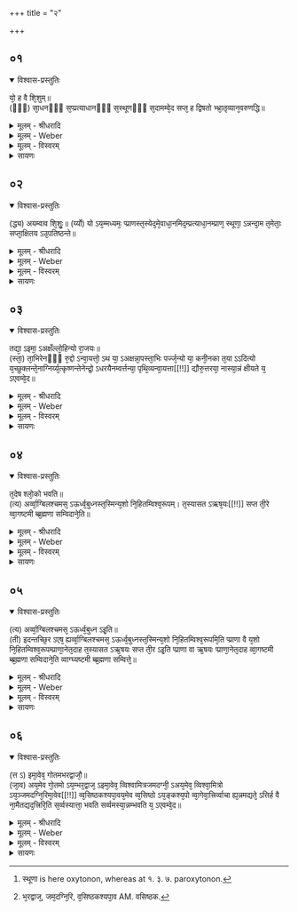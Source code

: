+++
title = "२"

+++


## ०१


<details open><summary>विश्वास-प्रस्तुतिः</summary>

यो᳘ ह वै शि᳘शुम्॥  
(ᳫँ᳭) सा᳘धनᳫँ᳭ स᳘प्प्रत्याधानᳫँ᳭ स᳘स्थूणᳫँ᳭ स᳘दामम्वे᳘द सप्त᳘ ह द्विषतो भ्भ्रा᳘तृव्यान᳘वरुणद्धि॥
</details>

<details><summary>मूलम् - श्रीधरादि</summary>

यो᳘ ह वै शि᳘शुम्॥  
(ᳫँ᳭) सा᳘धनᳫँ᳭ स᳘प्प्रत्याधानᳫँ᳭ स᳘स्थूणᳫँ᳭ स᳘दामम्वे᳘द सप्त᳘ ह द्विषतो भ्भ्रा᳘तृव्यान᳘वरुणद्धि॥
</details>

<details><summary>मूलम् - Weber</summary>

यो᳘ ह वै शि᳘शुं॥  
सा᳘धनᳫं स᳘प्रत्याधानᳫं स᳘स्थूणᳫं [^wbr_1] स᳘दामं वे᳘द सप्त᳘ ह द्विषतो भ्रा᳘तृव्यान᳘वरुणद्धि॥ 

[^wbr_1]: स्थूणा is here oxytonon, whereas at १. ३. ७. paroxytonon.
</details>

<details><summary>मूलम् - विस्वरम्</summary>


</details>

<details><summary>सायणः</summary>

…
</details>


## ०२


<details open><summary>विश्वास-प्रस्तुतिः</summary>

(द्ध्य) अयम्वाव शि᳘शुः᳘॥
(र्य्यो) यो ऽय᳘म्मध्यमः᳘ प्प्राणस्त᳘स्येद᳘मे᳘वाधा᳘नमिद᳘म्प्रत्याधा᳘नम्प्राण᳘ स्थूणा᳘ ऽन्नन्दा᳘म त᳘मेताः᳘ सप्ता᳘क्षितय ऽउ᳘पतिष्ठन्ते॥
</details>

<details><summary>मूलम् - श्रीधरादि</summary>

(द्ध्य) अयम्वाव शि᳘शुः᳘॥
(र्य्यो) यो ऽय᳘म्मध्यमः᳘ प्प्राणस्त᳘स्येद᳘मे᳘वाधा᳘नमिद᳘म्प्रत्याधा᳘नम्प्राण᳘ स्थूणा᳘ ऽन्नन्दा᳘म त᳘मेताः᳘ सप्ता᳘क्षितय ऽउ᳘पतिष्ठन्ते॥
</details>

<details><summary>मूलम् - Weber</summary>

अयं वाव शि᳘शुॗर्योऽय᳘म् मध्यमः᳘ प्राणः᳟॥  
त᳘स्येद᳘मेॗवाधा᳘नमिद᳘म् प्रत्याधा᳘नम् प्राण᳘ स्थूणा᳘न्नं दा᳘म त᳘मेताः᳘ सप्ता᳘क्षितय उ᳘पतिष्ठन्ते॥
</details>

<details><summary>मूलम् - विस्वरम्</summary>


</details>

<details><summary>सायणः</summary>

…
</details>


## ०३


<details open><summary>विश्वास-प्रस्तुतिः</summary>

तद्या᳘ ऽइमा᳘ ऽअक्षँल्लो᳘हिन्यो रा᳘जयः॥  
(स्ता᳘) ता᳘भिरेनᳫँ᳭ रु᳘द्दो ऽन्वा᳘यत्तो᳘ ऽथ या᳘ ऽअक्षन्ना᳘पस्ता᳘भिः पर्ज्ज᳘न्यो या᳘ कनी᳘नका त᳘या ऽऽदित्यो य᳘च्छुक्लन्ते᳘नाग्निर्य्य᳘त्कृष्णन्तेनेन्द्रो᳘ ऽधरयैनम्वर्त्तन्या᳘ पृथि᳘व्यन्वा᳘यत्ता[[!!]] द्यौरु᳘त्तरया᳘ नास्या᳘न्नं क्षीयते य᳘ ऽएवम्वे᳘द॥
</details>

<details><summary>मूलम् - श्रीधरादि</summary>

तद्या᳘ ऽइमा᳘ ऽअक्षँल्लो᳘हिन्यो रा᳘जयः॥  
(स्ता᳘) ता᳘भिरेनᳫँ᳭ रु᳘द्दो ऽन्वा᳘यत्तो᳘ ऽथ या᳘ ऽअक्षन्ना᳘पस्ता᳘भिः पर्ज्ज᳘न्यो या᳘ कनी᳘नका त᳘या ऽऽदित्यो य᳘च्छुक्लन्ते᳘नाग्निर्य्य᳘त्कृष्णन्तेनेन्द्रो᳘ ऽधरयैनम्वर्त्तन्या᳘ पृथि᳘व्यन्वा᳘यत्ता[[!!]] द्यौरु᳘त्तरया᳘ नास्या᳘न्नं क्षीयते य᳘ ऽएवम्वे᳘द॥
</details>

<details><summary>मूलम् - Weber</summary>

तद्या᳘ इमा᳘ अक्षंलो᳘हिन्यो रा᳘जयः॥  
ता᳘भिरेनं रुॗद्रोऽन्वा᳘यत्तो᳘ऽथ या᳘ अक्षन्ना᳘पस्ता᳘भिः पर्ज᳘न्यो या᳘ कनी᳘नका त᳘यादित्यो य᳘छुक्लं ते᳘नाग्निर्य᳘त्कृष्णं तेनेन्द्रो᳘ऽधरयैनं वर्तन्या᳘ पृथिव्य᳘न्वा᳘यत्ता द्यौरु᳘त्तरयाॗ नास्या᳘न्नं क्षीयते य᳘ एवं वे᳘द॥
</details>

<details><summary>मूलम् - विस्वरम्</summary>


</details>

<details><summary>सायणः</summary>

…
</details>


## ०४


<details open><summary>विश्वास-प्रस्तुतिः</summary>

त᳘देष श्लो᳘को भवति॥  
(त्य) अर्व्वा᳘ग्बिलश्चमस᳘ ऽऊर्ध्व᳘बुध्नस्त᳘स्मिन्य᳘शो नि᳘हितम्विश्व᳘रूपम्। त᳘स्यासत ऽऋष᳘यः[[!!]] सप्त ती᳘रे व्वा᳘गष्टमी ब्ब्र᳘ह्मणा सम्विदाने᳘ति॥
</details>

<details><summary>मूलम् - श्रीधरादि</summary>

त᳘देष श्लो᳘को भवति॥  
(त्य) अर्व्वा᳘ग्बिलश्चमस᳘ ऽऊर्ध्व᳘बुध्नस्त᳘स्मिन्य᳘शो नि᳘हितम्विश्व᳘रूपम्। त᳘स्यासत ऽऋष᳘यः[[!!]] सप्त ती᳘रे व्वा᳘गष्टमी ब्ब्र᳘ह्मणा सम्विदाने᳘ति॥
</details>

<details><summary>मूलम् - Weber</summary>

त᳘देष श्लो᳘को भवति॥  
अर्वा᳘ग्बिलश्चमस᳘ ऊर्ध्व᳘बुध्नस्त᳘स्मिन्य᳘शो नि᳘हितं विश्व᳘रूपम्॥  
त᳘स्यासत ऋ᳘षयः सप्त ती᳘रे वा᳘गष्टमी ब्र᳘ह्मणा संविदाने᳘ति॥
</details>

<details><summary>मूलम् - विस्वरम्</summary>


</details>

<details><summary>सायणः</summary>

…
</details>


## ०५


<details open><summary>विश्वास-प्रस्तुतिः</summary>

(त्य) अर्व्वा᳘ग्बिलश्चमस᳘ ऽऊर्ध्व᳘बुध्न ऽइ᳘ति॥  
(ती) इदन्तच्छि᳘र ऽएष᳘ ह्यर्व्वा᳘ग्बिलश्चमस᳘ ऽऊर्ध्व᳘बुध्नस्त᳘स्मिन्य᳘शो नि᳘हितम्विश्व᳘रूपमि᳘ति प्प्राणा वै य᳘शो नि᳘हितम्विश्व᳘रूपम्प्राणा᳘नेत᳘दाह त᳘स्यासत ऽऋ᳘षयः सप्त ती᳘र ऽइ᳘ति प्प्राणा वा ऋ᳘षयः प्प्राणा᳘नेत᳘दाह व्वा᳘गष्टमी ब्ब्र᳘ह्मणा सम्विदाने᳘ति व्वाग्घ्यष्टमी ब्ब्र᳘ह्मणा सम्वित्ते᳘॥
</details>

<details><summary>मूलम् - श्रीधरादि</summary>

(त्य) अर्व्वा᳘ग्बिलश्चमस᳘ ऽऊर्ध्व᳘बुध्न ऽइ᳘ति॥  
(ती) इदन्तच्छि᳘र ऽएष᳘ ह्यर्व्वा᳘ग्बिलश्चमस᳘ ऽऊर्ध्व᳘बुध्नस्त᳘स्मिन्य᳘शो नि᳘हितम्विश्व᳘रूपमि᳘ति प्प्राणा वै य᳘शो नि᳘हितम्विश्व᳘रूपम्प्राणा᳘नेत᳘दाह त᳘स्यासत ऽऋ᳘षयः सप्त ती᳘र ऽइ᳘ति प्प्राणा वा ऋ᳘षयः प्प्राणा᳘नेत᳘दाह व्वा᳘गष्टमी ब्ब्र᳘ह्मणा सम्विदाने᳘ति व्वाग्घ्यष्टमी ब्ब्र᳘ह्मणा सम्वित्ते᳘॥
</details>

<details><summary>मूलम् - Weber</summary>

अर्वा᳘ग्बिलश्चमस᳘ ऊर्ध्व᳘बुध्न इ᳘ति॥  
इदं तछि᳘र एष᳘ ह्यर्वा᳘ग्बिलश्चमस᳘ ऊर्ध्व᳘बुध्नस्त᳘स्मिन्य᳘शो नि᳘हितं विश्व᳘रूपमि᳘ति प्राणा वै य᳘शो नि᳘हितं विश्व᳘रूपम् प्राणा᳘नेत᳘दाह त᳘स्यासत ऋ᳘षयः सप्त ती᳘र इ᳘ति प्राणा वा ऋ᳘षयः प्राणा᳘नेत᳘दाह वा᳘गष्टमी ब्र᳘ह्मणा संविदाने᳘ति वाग्घ्यष्टमी ब्र᳘ह्मणा संवित्ते᳟॥
</details>

<details><summary>मूलम् - विस्वरम्</summary>


</details>

<details><summary>सायणः</summary>

…
</details>


## ०६


<details open><summary>विश्वास-प्रस्तुतिः</summary>

(त्त ऽ) इमा᳘वेव᳘ गोतमभरद्वाजौ᳘॥  
(जा᳘व) अय᳘मेव गो᳘तमो ऽय᳘म्भर᳘द्वाज᳘ ऽइमा᳘वेव᳘ व्विश्वामित्रजमदग्नी᳘ ऽअय᳘मेव᳘ व्विश्वा᳘मित्रो ऽय᳘ञ्जमदग्नि᳘रिमा᳘वेव[[!!]] व्व᳘सिष्ठकश्यपा᳘वय᳘मेव व्व᳘सिष्ठो ऽय᳘ङ्कश्य᳘पो व्वा᳘गेवा᳘त्त्रिर्व्वाचा ह्य᳘न्नमद्यते᳘ ऽत्तिर्ह वै ना᳘मैतद्यद᳘त्त्रिरि᳘ति स᳘र्व्वस्यात्ता᳘ भवति सर्व्वमस्या᳘न्नम्भवति य᳘ ऽएवम्वे᳘द॥
</details>

<details><summary>मूलम् - श्रीधरादि</summary>

(त्त ऽ) इमा᳘वेव᳘ गोतमभरद्वाजौ᳘॥  
(जा᳘व) अय᳘मेव गो᳘तमो ऽय᳘म्भर᳘द्वाज᳘ ऽइमा᳘वेव᳘ व्विश्वामित्रजमदग्नी᳘ ऽअय᳘मेव᳘ व्विश्वा᳘मित्रो ऽय᳘ञ्जमदग्नि᳘रिमा᳘वेव[[!!]] व्व᳘सिष्ठकश्यपा᳘वय᳘मेव व्व᳘सिष्ठो ऽय᳘ङ्कश्य᳘पो व्वा᳘गेवा᳘त्त्रिर्व्वाचा ह्य᳘न्नमद्यते᳘ ऽत्तिर्ह वै ना᳘मैतद्यद᳘त्त्रिरि᳘ति स᳘र्व्वस्यात्ता᳘ भवति सर्व्वमस्या᳘न्नम्भवति य᳘ ऽएवम्वे᳘द॥
</details>

<details><summary>मूलम् - Weber</summary>

इमा᳘वेव᳘ गोतमभरद्वाजौ᳟॥  
अय᳘मेव गो᳘तमोऽय᳘म् भर᳘द्वाज इमा᳘वेव᳘ विश्वामित्रजमदग्नी᳘ [^wbr_2] अय᳘मेव विश्वा᳘मित्रोऽयं᳘ जम᳘दग्निरिमा᳘वेव᳘ वसष्ठिकश्यपा᳘वय᳘मेव व᳘सिष्ठोऽयं᳘ कश्य᳘पो वा᳘गेवा᳘त्रिर्वाचा ह्य᳘न्नमद्यते᳘ऽत्तिर्ह वै ना᳘मैतद्यद᳘त्रिरि᳘ति स᳘र्वस्यात्ता᳘ भवति सर्वमस्या᳘न्नम् भवति य᳘ एवं वे᳘द॥  

[^wbr_2]: भ᳘रद्वाज᳘, जम᳘दग्नि᳘रि, व᳘सिष्ठकश्यपा᳘व AM. वसिष्ठक.
</details>

<details><summary>मूलम् - विस्वरम्</summary>


</details>

<details><summary>सायणः</summary>

…
</details>

